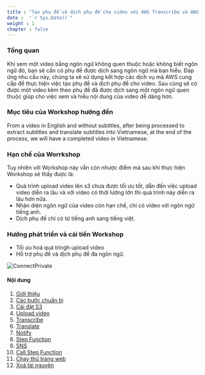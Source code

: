 ```yaml
---
title : "Tạo phụ đề và dịch phụ đề cho video với AWS Transcribe và AWS Translate"
date :  "`r Sys.Date()`" 
weight : 1 
chapter : false
---
```


### Tổng quan

 Khi xem một video bằng ngôn ngữ không quen thuộc hoặc không biết ngôn ngữ đó, bạn sẽ cần có phụ đề được dịch sang ngôn ngữ mà bạn hiểu. Đáp ứng nhu cầu này, chúng ta sẽ sử dụng kết hợp các dịch vụ mà AWS cung cấp để thực hiện việc tạo phụ đề và dịch phụ đề cho video. Sau cùng sẽ có được một video kèm theo phụ đề đã được dịch sang một ngôn ngữ quen thuộc giúp cho việc xem và hiểu nội dung của video dễ dàng hơn.
### Mục tiêu của Workshop hướng đến 
 From a video in English and without subtitles, after being processed to extract subtitles and translate subtitles into Vietnamese, at the end of the process, we will have a completed video in Vietnamese.
### Hạn chế của Worrkshop
 Tuy nhiên với Workshop này vẫn còn nhược điểm mà sau khi thực hiện Workshop sẽ thấy được là:
 - Quá trình upload video lên s3 chưa được tối ưu tốt, dẫn đến việc upload video diễn ra lâu và với video có thời lướng lớn thì quá trình này diễn ra lâu hơn nữa.
 - Nhận diện ngôn ngữ của video còn hạn chế, chỉ có video với ngôn ngữ tiếng anh.
 - Dịch phụ đề chỉ có từ tiếng anh sang tiếng việt.
### Hướng phát triển và cải tiến Workshop
 - Tối ưu hoá quá tringh upload video
 - Hỗ trợ phụ đề và dịch phụ đề đa ngôn ngữ.


![ConnectPrivate](./images/arc-log.png) 

#### Nội dung

 1. [Giới thiệu](1-introduce/)
 2. [Các bước chuẩn bị](2-Preparation/)
 3. [Cài đặt S3](3-Setup-S3/)
 4. [Upload video](4-Setup-Lambda-Upload-Video//)
 5. [Transcribe](5-Transcribe/)
 6. [Translate](6-Translate/)
 7. [Notify](7-Notify/)
 8. [Step Function](8-Step-Function/)
 9. [SNS](9-SNS/)
 10. [Call Step Function](10-Call-Step-Function/)
 11. [Chạy thử trang web](11-Test-website/)
 12. [Xoá tài nguyên](12-Clean-Up-Resources/)
